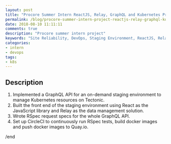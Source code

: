 ```yaml
---
layout: post
title: "Procore Summer Intern ReactJS, Relay, GraphQL and Kubernetes Project"
permalink: /blog/procore-summer-intern-project-reactjs-relay-graphql-kubernetes
date: 2018-08-10 11:11:11
comments: true
description: "Procore summer intern project"
keywords: "Site Reliability, DevOps, Staging Environment, ReactJS, Relay, GraphQL, Kubernetes, CircleCI, RSpec, Quay.io"
categories:
- intern
- devops
tags:
- k8s
---
```


## Description

1. Implemented a GraphQL API for an on-demand staging environment to manage Kubernetes resources on Tectonic.
2. Built the front end of the staging environment using React as the JavaScript library and Relay as the data management solution.
3. Wrote RSpec request specs for the whole GraphQL API.
4. Set up CircleCI to continuously run RSpec tests, build docker images and push docker images to Quay.io.


/end
